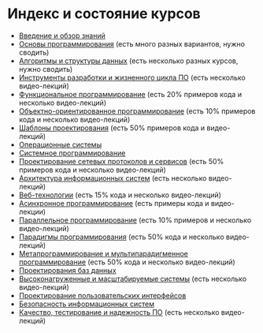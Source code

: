 # Индекс и состояние курсов

- [Введение и обзор знаний](Courses/Introduction.md)
- [Основы программирования](Courses/Fundamentals.md)
  (есть много разных вариантов, нужно сводить)
- [Алгоритмы и структуры данных](Courses/AlgAndData.md)
  (есть несколько разных курсов, нужно сводить)
- [Инструменты разработки и жизненного цикла ПО](Courses/Tools.md)
  (есть несколько видео-лекций)
- [Функциональное программирование](Courses/Functional.md)
  (есть 20% примеров кода и несколько видео-лекций)
- [Объектно-ориентированное программирование](Courses/OOP.md)
  (есть 10% примеров кода и несколько видео-лекций)
- [Шаблоны проектирования](Courses/Patterns.md)
  (есть 50% примеров кода и видео-лекций)
- [Операционные системы](Courses/OS.md)
- [Системное программирование](Courses/System.md)
- [Проектирование сетевых протоколов и сервисов](Courses/Network.md)
  (есть 50% примеров кода и несколько видео-лекций)
- [Архитектура информационных систем](Courses/Architecture.md)
  (есть несколько видео-лекций)
- [Веб-технологии](Courses/Web.md)
  (есть 15% кода и несколько видео-лекций)
- [Асинхронное программирование](Courses/Asynchronous.md)
  (есть примеры кода и видео-лекции)
- [Параллельное программирование](Courses/Parallel.md)
  (есть 10% примеров и несколько видео-лекций)
- [Парадигмы программирования](Courses/Paradigms.md)
  (есть 50% кода и несколько видео-лекций)
- [Метапрограммирование и мультипарадигменное программирование](Courses/Metaprogramming.md)
  (есть 50% кода и несколько видео-лекций)
- [Проектирования баз данных](Courses/Databases.md)
- [Высоконагруженные и масштабируемые системы](Courses/Highload.md)
  (есть несколько видео-лекций)
- [Проектирование пользовательских интерфейсов](Courses/UI-UX.md)
- [Безопасность информационных систем](Courses/Security.md)
- [Качество, тестирование и надежность ПО](Courses/Quality.md)
  (есть несколько видео-лекций)

